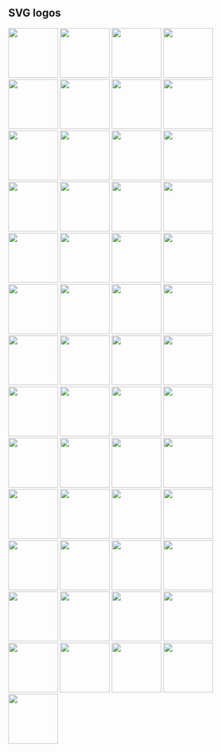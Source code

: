 
## SVG logos

<a href="blogdown.svg"><img src="blogdown.svg" width="100"></a>
<a href="bookdown.svg"><img src="bookdown.svg" width="100"></a>
<a href="broom.svg"><img src="broom.svg" width="100"></a>
<a href="covr.svg"><img src="covr.svg" width="100"></a>
<a href="dbplot.svg"><img src="dbplot.svg" width="100"></a>
<a href="devtools.svg"><img src="devtools.svg" width="100"></a>
<a href="dplyr.svg"><img src="dplyr.svg" width="100"></a>
<a href="feather.svg"><img src="feather.svg" width="100"></a>
<a href="forcats.svg"><img src="forcats.svg" width="100"></a>
<a href="fs.svg"><img src="fs.svg" width="100"></a>
<a href="ggplot2.svg"><img src="ggplot2.svg" width="100"></a>
<a href="glue.svg"><img src="glue.svg" width="100"></a>
<a href="googledrive.svg"><img src="googledrive.svg" width="100"></a>
<a href="googlesheets.svg"><img src="googlesheets.svg" width="100"></a>
<a href="haven.svg"><img src="haven.svg" width="100"></a>
<a href="hms.svg"><img src="hms.svg" width="100"></a>
<a href="knitr.svg"><img src="knitr.svg" width="100"></a>
<a href="lobstr.svg"><img src="lobstr.svg" width="100"></a>
<a href="lubridate.svg"><img src="lubridate.svg" width="100"></a>
<a href="modeldb.svg"><img src="modeldb.svg" width="100"></a>
<a href="modelr.svg"><img src="modelr.svg" width="100"></a>
<a href="parsnip.svg"><img src="parsnip.svg" width="100"></a>
<a href="pipe.svg"><img src="pipe.svg" width="100"></a>
<a href="pkgdown.svg"><img src="pkgdown.svg" width="100"></a>
<a href="plumber-female.svg"><img src="plumber-female.svg" width="100"></a>
<a href="purrr.svg"><img src="purrr.svg" width="100"></a>
<a href="r2d3.svg"><img src="r2d3.svg" width="100"></a>
<a href="readr.svg"><img src="readr.svg" width="100"></a>
<a href="readxl.svg"><img src="readxl.svg" width="100"></a>
<a href="recipes.svg"><img src="recipes.svg" width="100"></a>
<a href="reprex.svg"><img src="reprex.svg" width="100"></a>
<a href="rlang.svg"><img src="rlang.svg" width="100"></a>
<a href="rmarkdown.svg"><img src="rmarkdown.svg" width="100"></a>
<a href="roxygen2.svg"><img src="roxygen2.svg" width="100"></a>
<a href="rsample.svg"><img src="rsample.svg" width="100"></a>
<a href="RStudio.svg"><img src="RStudio.svg" width="100"></a>
<a href="rvest.svg"><img src="rvest.svg" width="100"></a>
<a href="scales.svg"><img src="scales.svg" width="100"></a>
<a href="shiny.svg"><img src="shiny.svg" width="100"></a>
<a href="sparklyr.svg"><img src="sparklyr.svg" width="100"></a>
<a href="stringr.svg"><img src="stringr.svg" width="100"></a>
<a href="testthat.svg"><img src="testthat.svg" width="100"></a>
<a href="tibble.svg"><img src="tibble.svg" width="100"></a>
<a href="tidymodels.svg"><img src="tidymodels.svg" width="100"></a>
<a href="tidyposterior.svg"><img src="tidyposterior.svg" width="100"></a>
<a href="tidypredict.svg"><img src="tidypredict.svg" width="100"></a>
<a href="tidyr.svg"><img src="tidyr.svg" width="100"></a>
<a href="tidyverse.svg"><img src="tidyverse.svg" width="100"></a>
<a href="usethis.svg"><img src="usethis.svg" width="100"></a>
<a href="vctrs.svg"><img src="vctrs.svg" width="100"></a>
<a href="withr.svg"><img src="withr.svg" width="100"></a>
<a href="xaringan.svg"><img src="xaringan.svg" width="100"></a>
<a href="yardstick.svg"><img src="yardstick.svg" width="100"></a>
